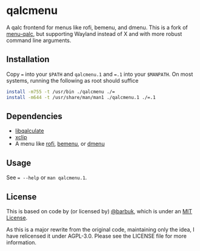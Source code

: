 # qalcmenu
A qalc frontend for menus like rofi, bemenu, and dmenu. This is a fork of
[menu-qalc](https://github.com/barbuk/menu-qalc), but supporting Wayland instead
of X and with more robust command line arguments.

## Installation
Copy `=` into your `$PATH` and `qalcmenu.1` and `=.1` into your `$MANPATH`. On
most systems, running the following as root should suffice
```bash
install -m755 -t /usr/bin ./qalcmenu ./=
install -m644 -t /usr/share/man/man1 ./qalcmenu.1 ./=.1
```

## Dependencies
- [libqalculate](https://github.com/Qalculate/libqalculate)
- [xclip](https://github.com/bugaevc/wl-clipboard)
- A menu like [rofi](https://github.com/davatorium/rofi),
  [bemenu](https://github.com/Cloudef/bemenu),
  or [dmenu](https://tools.suckless.org/dmenu/)

## Usage
See `= --help` or `man qalcmenu.1`.

## License
This is based on code by (or licensed by) [@barbuk](https://github.com/BarbUk),
which is under an
[MIT License](https://github.com/BarbUk/menu-qalc/blob/80ae93f456a121faae86d7bb587e3696e93cff22/LICENSE).

As this is a major rewrite from the original code, maintaining only the idea, I
have relicensed it under AGPL-3.0. Please see the LICENSE file for more
information.
